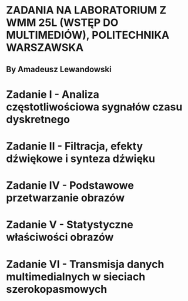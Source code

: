 # ZADANIA NA LABORATORIUM Z WMM 25L (WSTĘP DO MULTIMEDIÓW), POLITECHNIKA WARSZAWSKA
## By Amadeusz Lewandowski

# Zadanie I - Analiza częstotliwościowa sygnałów czasu dyskretnego

# Zadanie II - Filtracja, efekty dźwiękowe i synteza dźwięku

# Zadanie IV - Podstawowe przetwarzanie obrazów

# Zadanie V - Statystyczne właściwości obrazów

# Zadanie VI - Transmisja danych multimedialnych w sieciach szerokopasmowych
